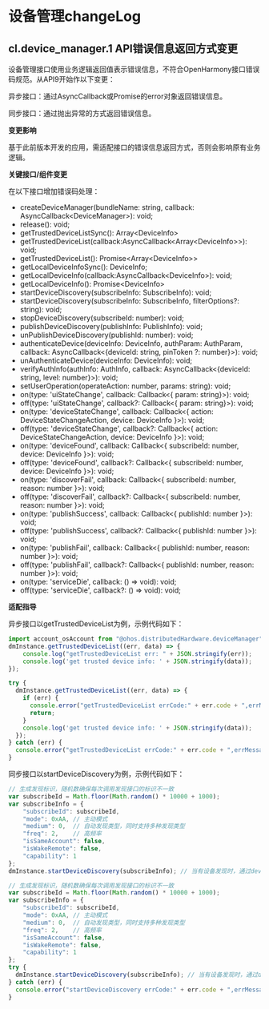 # 设备管理changeLog

## cl.device_manager.1 API错误信息返回方式变更

设备管理接口使用业务逻辑返回值表示错误信息，不符合OpenHarmony接口错误码规范。从API9开始作以下变更：

异步接口：通过AsyncCallback或Promise的error对象返回错误信息。

同步接口：通过抛出异常的方式返回错误信息。

**变更影响**

基于此前版本开发的应用，需适配接口的错误信息返回方式，否则会影响原有业务逻辑。

**关键接口/组件变更**

在以下接口增加错误码处理：
  - createDeviceManager(bundleName: string, callback: AsyncCallback&lt;DeviceManager&gt;): void;
  - release(): void;
  - getTrustedDeviceListSync(): Array&lt;DeviceInfo&gt;
  - getTrustedDeviceList(callback:AsyncCallback&lt;Array&lt;DeviceInfo&gt;&gt;): void;
  - getTrustedDeviceList(): Promise&lt;Array&lt;DeviceInfo&gt;&gt;
  - getLocalDeviceInfoSync(): DeviceInfo;
  - getLocalDeviceInfo(callback:AsyncCallback&lt;DeviceInfo&gt;): void;
  - getLocalDeviceInfo(): Promise&lt;DeviceInfo&gt;
  - startDeviceDiscovery(subscribeInfo: SubscribeInfo): void;
  - startDeviceDiscovery(subscribeInfo: SubscribeInfo, filterOptions?: string): void;
  - stopDeviceDiscovery(subscribeId: number): void;
  - publishDeviceDiscovery(publishInfo: PublishInfo): void;
  - unPublishDeviceDiscovery(publishId: number): void;
  - authenticateDevice(deviceInfo: DeviceInfo, authParam: AuthParam, callback: AsyncCallback&lt;{deviceId: string, pinToken ?: number}&gt;): void;
  - unAuthenticateDevice(deviceInfo: DeviceInfo): void;
  - verifyAuthInfo(authInfo: AuthInfo, callback: AsyncCallback&lt;{deviceId: string, level: number}&gt;): void;
  - setUserOperation(operateAction: number, params: string): void;
  - on(type: 'uiStateChange', callback: Callback&lt;{ param: string}&gt;): void;
  - off(type: 'uiStateChange', callback?: Callback&lt;{ param: string}&gt;): void;
  - on(type: 'deviceStateChange',  callback: Callback&lt;{ action: DeviceStateChangeAction, device: DeviceInfo }&gt;): void;
  - off(type: 'deviceStateChange', callback?: Callback&lt;{ action: DeviceStateChangeAction, device: DeviceInfo }&gt;): void;
  - on(type: 'deviceFound', callback: Callback&lt;{ subscribeId: number, device: DeviceInfo }&gt;): void;
  - off(type: 'deviceFound', callback?: Callback&lt;{ subscribeId: number, device: DeviceInfo }&gt;): void;
  - on(type: 'discoverFail', callback: Callback&lt;{ subscribeId: number, reason: number }&gt;): void;
  - off(type: 'discoverFail', callback?: Callback&lt;{ subscribeId: number, reason: number }&gt;): void;
  - on(type: 'publishSuccess', callback: Callback&lt;{ publishId: number }&gt;): void;
  - off(type: 'publishSuccess', callback?: Callback&lt;{ publishId: number }&gt;): void;
  - on(type: 'publishFail', callback: Callback&lt;{ publishId: number, reason: number }&gt;): void;
  - off(type: 'publishFail', callback?: Callback&lt;{ publishId: number, reason: number }&gt;): void;
  - on(type: 'serviceDie', callback: () =&gt; void): void;
  - off(type: 'serviceDie', callback?: () =&gt; void): void;

**适配指导**

异步接口以getTrustedDeviceList为例，示例代码如下：

```ts
import account_osAccount from "@ohos.distributedHardware.deviceManager"
dmInstance.getTrustedDeviceList((err, data) => {
    console.log("getTrustedDeviceList err: " + JSON.stringify(err));
    console.log('get trusted device info: ' + JSON.stringify(data));
});

try {
  dmInstance.getTrustedDeviceList((err, data) => {
    if (err) {
      console.error("getTrustedDeviceList errCode:" + err.code + ",errMessage:" + err.message);
      return;
    }
    console.log('get trusted device info: ' + JSON.stringify(data));
  });
} catch (err) {
  console.error("getTrustedDeviceList errCode:" + err.code + ",errMessage:" + err.message);
}
```

同步接口以startDeviceDiscovery为例，示例代码如下：

```ts
// 生成发现标识，随机数确保每次调用发现接口的标识不一致
var subscribeId = Math.floor(Math.random() * 10000 + 1000);
var subscribeInfo = {
    "subscribeId": subscribeId,
    "mode": 0xAA, // 主动模式
    "medium": 0,  // 自动发现类型，同时支持多种发现类型
    "freq": 2,    // 高频率
    "isSameAccount": false,
    "isWakeRemote": false,
    "capability": 1
};
dmInstance.startDeviceDiscovery(subscribeInfo); // 当有设备发现时，通过deviceFound回调通知给应用程序

// 生成发现标识，随机数确保每次调用发现接口的标识不一致
var subscribeId = Math.floor(Math.random() * 10000 + 1000);
var subscribeInfo = {
    "subscribeId": subscribeId,
    "mode": 0xAA, // 主动模式
    "medium": 0,  // 自动发现类型，同时支持多种发现类型
    "freq": 2,    // 高频率
    "isSameAccount": false,
    "isWakeRemote": false,
    "capability": 1
};
try {
  dmInstance.startDeviceDiscovery(subscribeInfo); // 当有设备发现时，通过deviceFound回调通知给应用程序
} catch (err) {
  console.error("startDeviceDiscovery errCode:" + err.code + ",errMessage:" + err.message);
}
```

